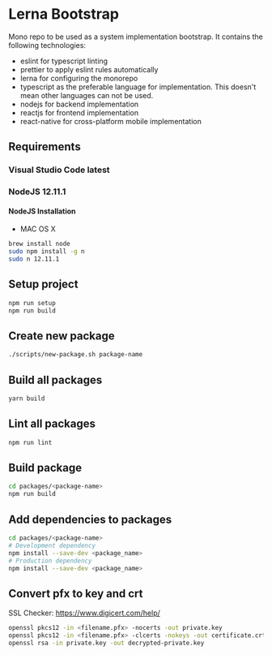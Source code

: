# Lerna Bootstrap

Mono repo to be used as a system implementation bootstrap.
It contains the following technologies:

- eslint for typescript linting
- prettier to apply eslint rules automatically
- lerna for configuring the monorepo
- typescript as the preferable language for implementation. This doesn't mean other languages can not be used.
- nodejs for backend implementation
- reactjs for frontend implementation
- react-native for cross-platform mobile implementation

## Requirements

### Visual Studio Code latest

### NodeJS 12.11.1

#### NodeJS Installation

- MAC OS X

```sh
brew install node
sudo npm install -g n
sudo n 12.11.1
```

## Setup project

```sh
npm run setup
npm run build
```

## Create new package

```sh
./scripts/new-package.sh package-name
```

## Build all packages

```sh
yarn build
```

## Lint all packages

```sh
npm run lint
```

## Build package

```sh
cd packages/<package-name>
npm run build
```

## Add dependencies to packages

```sh
cd packages/<package-name>
# Development dependency
npm install --save-dev <package_name>
# Production dependency
npm install --save-dev <package_name>
```

## Convert pfx to key and crt

SSL Checker: <https://www.digicert.com/help/>

```sh
openssl pkcs12 -in <filename.pfx> -nocerts -out private.key
openssl pkcs12 -in <filename.pfx> -clcerts -nokeys -out certificate.crt
openssl rsa -in private.key -out decrypted-private.key
```
